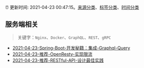 :alarm_clock: 更新时间: 2021-04-23 00:47:15。[来源分类](../README.md)、[标签分类](../TAGS.md)、[时间分类](../TIMELINE.md)

## 服务端相关


> 关键字：`Nginx`、`Docker`、`GraphQL`、`REST`、`gRPC`



- [2021-04-23-Spring-Boot-开发秘籍：集成-Graphql-Query](https://toutiao.io/k/rsrt60z) 
- [2021-04-23-推荐-OpenResty-实现限流](https://toutiao.io/k/syxnrph) 
- [2021-04-23-推荐-RESTful-API-设计最佳实践](https://toutiao.io/k/4zqz7k1) 
